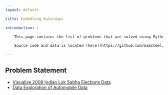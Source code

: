 ```yaml
---
layout: default

title: CodeAlong Saturdays

introduction: |

    This page contains the list of problems that are solved using Python. 

    Source code and data is located [here](https://github.com/maksteel/GLabs_Data_Science_Learn).

---
```


## Problem Statement
- [Visualize 2009 Indian Lok Sabha Elections Data](visualize-2009-elections)
- [Data Exploration of Automobile Data](data-exploration-cars)


